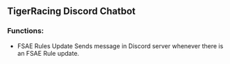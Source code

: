 ## TigerRacing Discord Chatbot

### Functions:
- FSAE Rules Update
  Sends message in Discord server whenever there is an FSAE Rule update.
